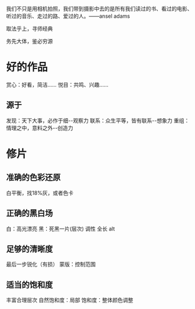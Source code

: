 



我们不只是用相机拍照，我们带到摄影中去的是所有我们读过的书、看过的电影、听过的音乐、走过的路、爱过的人。——ansel adams

取法乎上，寻师经典

务先大体，鉴必穷源

# 好的作品
赏心：好看，简洁……
悦目：共鸣、兴趣……
## 源于
发现：天下大事，必作于细--观察力
联系：众生平等，皆有联系--想象力
重组：情理之中，意料之外--创造力


# 修片
## 准确的色彩还原
白平衡，找18%灰，或者色卡

## 正确的黑白场
白：高光漂亮
黑：死黑一片(层次)
调性 全长
alt

## 足够的清晰度
最后一步锐化（有损）
蒙版：控制范围

## 适当的饱和度
丰富合理层次
自然饱和度：局部
饱和度：整体颜色调整



























